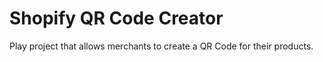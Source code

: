 # Shopify QR Code Creator

Play project that allows merchants to create a QR Code for their products.

